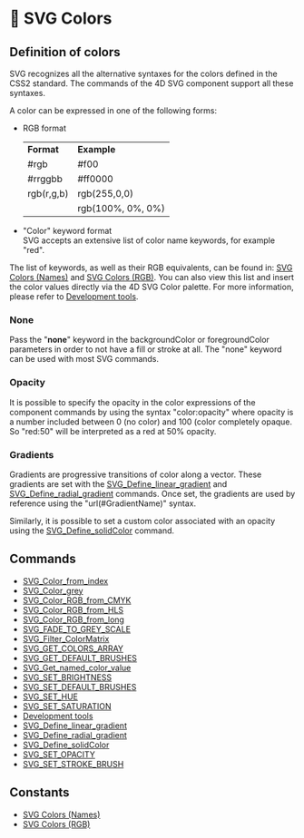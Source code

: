 # 🧩 SVG Colors  

## Definition of colors  

SVG recognizes all the alternative syntaxes for the colors defined in the CSS2 standard. The commands of the 4D SVG component support all these syntaxes.

A color can be expressed in one of the following forms:

* RGB format  

    |     |     |
    | --- | --- |
    | **Format** | **Example** |
    | #rgb | #f00 |
    | #rrggbb | #ff0000 |
    | rgb(r,g,b) | rgb(255,0,0) |
    |     | rgb(100%, 0%, 0%) |

* "Color" keyword format  
    SVG accepts an extensive list of color name keywords, for example "red".

The list of keywords, as well as their RGB equivalents, can be found in: [SVG Colors (Names)](svg-colors-names.md) and [SVG Colors (RGB)](svg-colors-rgb.md). You can also view this list and insert the color values directly via the 4D SVG Color palette. For more information, please refer to [Development tools](development-tools.md).

### None  

Pass the "**none**" keyword in the backgroundColor or foregroundColor parameters in order to not have a fill or stroke at all. The "none" keyword can be used with most SVG commands.

### Opacity  

It is possible to specify the opacity in the color expressions of the component commands by using the syntax "color:opacity" where opacity is a number included between 0 (no color) and 100 (color completely opaque. So "red:50" will be interpreted as a red at 50% opacity.

### Gradients  

Gradients are progressive transitions of color along a vector. These gradients are set with the [SVG_Define_linear_gradient](Methods/SVG_Define_linear_gradient.md) and [SVG_Define_radial_gradient](Methods/SVG_Define_radial_gradient.md) commands. Once set, the gradients are used by reference using the "url(#GradientName)" syntax.

Similarly, it is possible to set a custom color associated with an opacity using the [SVG_Define_solidColor](Methods/SVG_Define_solidColor.md)  command.

## Commands

- [SVG_Color_from_index](Methods/SVG_Color_from_index.md)
- [SVG_Color_grey](Methods/SVG_Color_grey.md)
- [SVG_Color_RGB_from_CMYK](Methods/SVG_Color_RGB_from_CMYK.md)
- [SVG_Color_RGB_from_HLS](Methods/SVG_Color_RGB_from_HLS.md)
- [SVG_Color_RGB_from_long](Methods/SVG_Color_RGB_from_long.md)
- [SVG_FADE_TO_GREY_SCALE](Methods/SVG_FADE_TO_GREY_SCALE.md)
- [SVG_Filter_ColorMatrix](Methods/SVG_Filter_ColorMatrix.md)
- [SVG_GET_COLORS_ARRAY](Methods/SVG_GET_COLORS_ARRAY.md)
- [SVG_GET_DEFAULT_BRUSHES](Methods/SVG_GET_DEFAULT_BRUSHES.md)
- [SVG_Get_named_color_value](Methods/SVG_Get_named_color_value.md)
- [SVG_SET_BRIGHTNESS](Methods/SVG_SET_BRIGHTNESS.md)
- [SVG_SET_DEFAULT_BRUSHES](Methods/SVG_SET_DEFAULT_BRUSHES.md)
- [SVG_SET_HUE](Methods/SVG_SET_HUE.md)
- [SVG_SET_SATURATION](Methods/SVG_SET_SATURATION.md)
- [Development tools](Methods/development-tools.md)
- [SVG_Define_linear_gradient](Methods/SVG_Define_linear_gradient.md)
- [SVG_Define_radial_gradient](Methods/SVG_Define_radial_gradient.md)
- [SVG_Define_solidColor](Methods/SVG_Define_solidColor.md)
- [SVG_SET_OPACITY](Methods/SVG_SET_OPACITY.md)
- [SVG_SET_STROKE_BRUSH](Methods/SVG_SET_STROKE_BRUSH.md)

## Constants

- [SVG Colors (Names)](svg-colors-names.md)
- [SVG Colors (RGB)](svg-colors-rgb.md)
